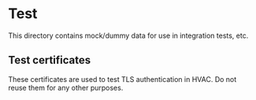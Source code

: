 # Test

This directory contains mock/dummy data for use in integration tests, etc.

## Test certificates

These certificates are used to test TLS authentication in HVAC. Do not reuse them for any other purposes.
